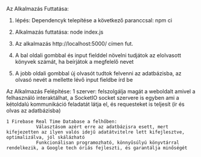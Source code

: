 Az Alkalmazás Futtatása:

1. lépés: Dependencyk telepítése a következő paranccsal: npm ci

2. Alkalmazás futtatása: node index.js

3. Az alkalmazás http://localhost:5000/ címen fut.

4. A bal oldali gombbal és input fielddel növelni tudjátok az elolvasott könyvek számát, ha beírjátok a megfelelő nevet

5. A jobb oldali gombbal új olvasót tudtok felvenni az adatbázisba, az olvasó nevét a mellette lévő input fieldbe írd be


Az Alkalmazás Felépítése:
    1 szerver: felszolgálja magát a weboldalt amivel a felhasználó interaktálhat, 
               a SocketIO socket szervere is egyben ami a kétoldalú kommunikáció feladatát látja el,
               és requesteket is teljesít (ír és olvas az adatbázisba) 
    
    1 Firebase Real Time Database a felhőben:
               Választásom azért erre az adatbázisra esett, mert kifejezetten az ilyen valós idejű adatátvitelre lett kifejlesztve, optimalizálva, jól skálázható
               Funkcionálisan programozható, könnyűsúlyú könyvtárral rendelkezik, a Google tech óriás fejleszti, és garantálja minőségét
